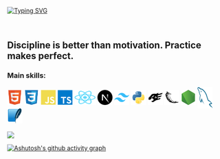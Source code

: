 [![Typing SVG](https://readme-typing-svg.herokuapp.com?font=Fira+Code&weight=300&size=50&duration=4000&pause=1000&color=708090&center=true&vCenter=true&random=false&width=1000&lines=Hello%2C+my+name+is+Romeu;I'm+25+years+old;I+graduating+in+Computer+Engineering;I'm+from+Angola;be+welcome+on+my+github+profile%3A)](https://git.io/typing-svg)

<br>

## Discipline is better than motivation. Practice makes perfect.

### Main skills:
<div align="left"> 
<img align="center" height="35" width="35" alt="html-icon" src="https://raw.githubusercontent.com/devicons/devicon/master/icons/html5/html5-original.svg">
<img align="center" height="35" width="35" alt="css-icon" src="https://raw.githubusercontent.com/devicons/devicon/master/icons/css3/css3-original.svg">
<img align="center" height="35" width="35" alt="js-icon"  src="https://raw.githubusercontent.com/devicons/devicon/master/icons/javascript/javascript-plain.svg">
<img align="center" alt="Rafa-Ts" height="35" width="35" src="https://raw.githubusercontent.com/devicons/devicon/master/icons/typescript/typescript-plain.svg">
<img align="center" height="35" width="50" alt="react-icon" src="https://raw.githubusercontent.com/devicons/devicon/master/icons/react/react-original.svg">
<img align="center" alt="Rafa-Nextjs" height="35" width="35" src="https://raw.githubusercontent.com/devicons/devicon/master/icons/nextjs/nextjs-original.svg">
<img align="center" alt="Rafa-Tailwind" height="35" width="35" src="https://raw.githubusercontent.com/devicons/devicon/master/icons/tailwindcss/tailwindcss-original.svg">
<img align="center" alt="Rafa-Python" height="35" width="35" src="https://raw.githubusercontent.com/devicons/devicon/master/icons/python/python-original.svg">
 <img align="center" alt="Rafa-Fastyfy" height="35" width="35" src="https://raw.githubusercontent.com/devicons/devicon/master/icons/fastify/fastify-original.svg">
<img align="center" alt="Rafa-Flask" height="35" width="35" src="https://raw.githubusercontent.com/devicons/devicon/master/icons/flask/flask-original.svg">
<img align="center" height="35" width="35" alt="nodejs-icon" src="https://raw.githubusercontent.com/devicons/devicon/master/icons/nodejs/nodejs-original.svg">
<img align="center" alt="Rafa-Mysql" height="50" width="35" src="https://raw.githubusercontent.com/devicons/devicon/master/icons/mysql/mysql-original.svg">
<img align="center" alt="Rafa-Sqlite3" height="35" width="35" src="https://raw.githubusercontent.com/devicons/devicon/master/icons/sqlite/sqlite-original.svg">

</div>

 <br/>
    <img height="200em" align="center" src="https://github-readme-stats.vercel.app/api/top-langs/?username=romeucajamba&layout=compact&theme=dracula"/>
<br/>

[![Ashutosh's github activity graph](https://github-readme-activity-graph.vercel.app/graph?username=romeucajamba&bg_color=241f31&color=77767b&line=1a5fb4&point=26a269&area=true&hide_border=true)](https://github.com/ashutosh00710/github-readme-activity-graph)

